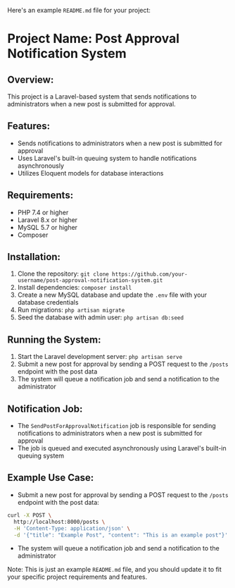 

Here's an example `README.md` file for your project:

**Project Name:** Post Approval Notification System
==============================================

**Overview:**
------------

This project is a Laravel-based system that sends notifications to administrators when a new post is submitted for approval.

**Features:**
------------

* Sends notifications to administrators when a new post is submitted for approval
* Uses Laravel's built-in queuing system to handle notifications asynchronously
* Utilizes Eloquent models for database interactions

**Requirements:**
------------

* PHP 7.4 or higher
* Laravel 8.x or higher
* MySQL 5.7 or higher
* Composer

**Installation:**
------------

1. Clone the repository: `git clone https://github.com/your-username/post-approval-notification-system.git`
2. Install dependencies: `composer install`
3. Create a new MySQL database and update the `.env` file with your database credentials
4. Run migrations: `php artisan migrate`
5. Seed the database with admin user: `php artisan db:seed`

**Running the System:**
---------------------

1. Start the Laravel development server: `php artisan serve`
2. Submit a new post for approval by sending a POST request to the `/posts` endpoint with the post data
3. The system will queue a notification job and send a notification to the administrator


**Notification Job:**
-----------------

* The `SendPostForApprovalNotification` job is responsible for sending notifications to administrators when a new post is submitted for approval
* The job is queued and executed asynchronously using Laravel's built-in queuing system

**Example Use Case:**
-----------------

* Submit a new post for approval by sending a POST request to the `/posts` endpoint with the post data:
```bash
curl -X POST \
  http://localhost:8000/posts \
  -H 'Content-Type: application/json' \
  -d '{"title": "Example Post", "content": "This is an example post"}'
```
* The system will queue a notification job and send a notification to the administrator

Note: This is just an example `README.md` file, and you should update it to fit your specific project requirements and features.

